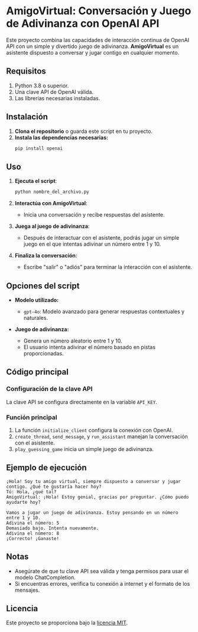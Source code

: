 # AmigoVirtual: Conversación y Juego de Adivinanza con OpenAI API

Este proyecto combina las capacidades de interacción continua de OpenAI API con un simple y divertido juego de adivinanza. **AmigoVirtual** es un asistente dispuesto a conversar y jugar contigo en cualquier momento.

## Requisitos

1. Python 3.8 o superior.
2. Una clave API de OpenAI válida.
3. Las librerías necesarias instaladas.

## Instalación

1. **Clona el repositorio** o guarda este script en tu proyecto.
2. **Instala las dependencias necesarias:**
   ```bash
   pip install openai
   ```

## Uso

1. **Ejecuta el script**:
   ```bash
   python nombre_del_archivo.py
   ```

2. **Interactúa con AmigoVirtual**:
   - Inicia una conversación y recibe respuestas del asistente.

3. **Juega al juego de adivinanza**:
   - Después de interactuar con el asistente, podrás jugar un simple juego en el que intentas adivinar un número entre 1 y 10.

4. **Finaliza la conversación**:
   - Escribe "salir" o "adiós" para terminar la interacción con el asistente.

## Opciones del script

- **Modelo utilizado:**
  - `gpt-4o`: Modelo avanzado para generar respuestas contextuales y naturales.

- **Juego de adivinanza:**
  - Genera un número aleatorio entre 1 y 10.
  - El usuario intenta adivinar el número basado en pistas proporcionadas.

## Código principal

### Configuración de la clave API
La clave API se configura directamente en la variable `API_KEY`.

### Función principal
1. La función `initialize_client` configura la conexión con OpenAI.
2. `create_thread`, `send_message`, y `run_assistant` manejan la conversación con el asistente.
3. `play_guessing_game` inicia un simple juego de adivinanza.

## Ejemplo de ejecución
```plaintext
¡Hola! Soy tu amigo virtual, siempre dispuesto a conversar y jugar contigo. ¿Qué te gustaría hacer hoy?
Tú: Hola, ¿qué tal?
AmigoVirtual: ¡Hola! Estoy genial, gracias por preguntar. ¿Cómo puedo ayudarte hoy?

Vamos a jugar un juego de adivinanza. Estoy pensando en un número entre 1 y 10.
Adivina el número: 5
Demasiado bajo. Intenta nuevamente.
Adivina el número: 8
¡Correcto! ¡Ganaste!
```

## Notas
- Asegúrate de que tu clave API sea válida y tenga permisos para usar el modelo ChatCompletion.
- Si encuentras errores, verifica tu conexión a internet y el formato de los mensajes.

## Licencia
Este proyecto se proporciona bajo la [licencia MIT](LICENSE).

